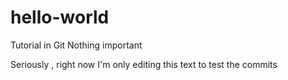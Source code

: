 # hello-world
Tutorial in Git Nothing important

Seriously , right now I'm only editing this text to test the commits
